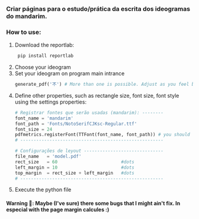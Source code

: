 ### Criar páginas para o estudo/prática da escrita dos ideogramas do mandarim.

### How to use:
1. Download the reportlab:
   ```bash
    pip install reportlab
   ```
2. Choose your ideogram
3. Set your ideogram on program main intrance
   ```python
   generate_pdf('不') # More than one is possible. Adjust as you feel better
   ```
4. Define other properties, such as rectangle size, font size, font style using the settings properties:
   ```python
   # Registrar fontes que serão usadas (mandarim): --------
   font_name = 'mandarim'
   font_path = 'Fonts/NotoSerifCJKsc-Regular.ttf'
   font_size = 24
   pdfmetrics.registerFont(TTFont(font_name, font_path)) # you should not modify this line ;)
   # ------------------------------------------------------

   # Configurações de leyout ------------------------------
   file_name   = 'model.pdf'
   rect_size   = 60                        #dots
   left_margin = 10                        #dots
   top_margin  = rect_size + left_margin   #dots
   # ------------------------------------------------------
   ```
5. Execute the python file

#### Warning 🐞: Maybe (I've sure) there some bugs that I might ain't fix. In especial with the page margin calcules :)
